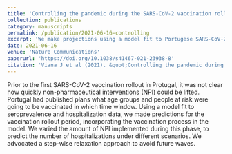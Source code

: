 ```yaml
---
title: 'Controlling the pandemic during the SARS-CoV-2 vaccination rollout'
collection: publications
category: manuscripts
permalink: /publication/2021-06-16-controlling
excerpt: 'We make projections using a model fit to Portugese SARS-CoV-2 data to assess if and how non-pharmaceutical interventions can be lifted during planned mass-vaccination campaigns.'
date: 2021-06-16
venue: 'Nature Communications'
paperurl: 'https://doi.org/10.1038/s41467-021-23938-8'
citation: 'Viana J et al (2021). &quot;Controlling the pandemic during the SARS-CoV-2 vaccination rollout.&quot; <i>Nature Communications</i> 12, 3674.'
---
```


Prior to the first SARS-CoV-2 vaccination rollout in Protugal, it was not clear how quickly non-pharmaceutical interventions (NPI) could be lifted. Portugal had published plans what age groups and people at risk were going to be vaccinated in which time window. Using a model fit to seroprevalence and hospitalization data, we made predictions for the vaccination rollout period, incorporating the vaccination process in the model. 
We varied the amount of NPI implemented during this phase, to predict the number of hospitalizations under different scenarios. We advocated a step-wise relaxation approach to avoid future waves.